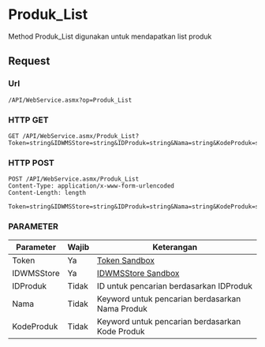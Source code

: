 # Produk_List
Method Produk_List digunakan untuk mendapatkan list produk

## Request

### Url
```
/API/WebService.asmx?op=Produk_List
```

### HTTP GET
```
GET /API/WebService.asmx/Produk_List?Token=string&IDWMSStore=string&IDProduk=string&Nama=string&KodeProduk=string
```

### HTTP POST
```
POST /API/WebService.asmx/Produk_List
Content-Type: application/x-www-form-urlencoded
Content-Length: length

Token=string&IDWMSStore=string&IDProduk=string&Nama=string&KodeProduk=string
```

### PARAMETER
Parameter | Wajib | Keterangan 
--- | --- | --- 
Token | Ya | [Token Sandbox](https://github.com/rendyherdiawan/WMSCommerce-API#sandbox)
IDWMSStore | Ya | [IDWMSStore Sandbox](https://github.com/rendyherdiawan/WMSCommerce-API#sandbox)
IDProduk | Tidak | ID untuk pencarian berdasarkan IDProduk
Nama | Tidak | Keyword untuk pencarian berdasarkan Nama Produk 
KodeProduk | Tidak | Keyword untuk pencarian berdasarkan Kode Produk 
